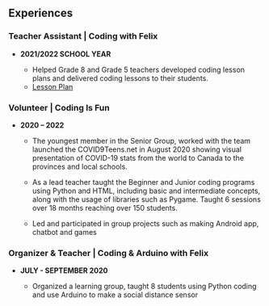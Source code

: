 ## Experiences

### Teacher Assistant | Coding with Felix 

- **2021/2022 SCHOOL YEAR**

	- Helped Grade 8 and Grade 5 teachers developed coding lesson plans and delivered coding lessons to their students.  
	- [Lesson Plan](images/plan.pdf)

### Volunteer | Coding Is Fun  

- **2020 – 2022**

	- The youngest member in the Senior Group, worked with the team launched the COVID9Teens.net in August 2020 showing visual presentation of COVID-19 stats from the world to Canada to the provinces and local schools. 

	- As a lead teacher taught the Beginner and Junior coding programs using Python and HTML, including basic and intermediate concepts, along with the usage of libraries such as Pygame.  Taught 6 sessions over 18 months reaching over 150 students. 

	- Led and participated in group projects such as making Android app, chatbot and games 

### Organizer & Teacher | Coding & Arduino with Felix 

- **JULY - SEPTEMBER 2020**

	- Organized a learning group, taught 8 students using Python coding and use Arduino to make a social distance sensor  
